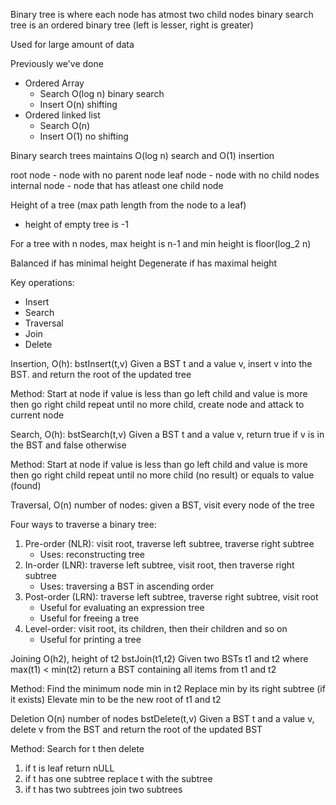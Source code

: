 Binary tree is where each node has atmost two child nodes
binary search tree is an ordered binary tree (left is lesser, right is greater)

Used for large amount of data

Previously we've done
- Ordered Array
  - Search O(log n) binary search
  - Insert O(n) shifting
- Ordered linked list
  - Search O(n)
  - Insert O(1) no shifting

Binary search trees maintains O(log n) search and O(1) insertion

root node - node with no parent node
leaf node - node with no child nodes
internal node - node that has atleast one child node

Height of a tree (max path length from the node to a leaf)
- height of empty tree is -1

For a tree with n nodes, max height is n-1 and min height is floor(log_2 n)

Balanced if has minimal height
Degenerate if has maximal height

Key operations:
- Insert
- Search
- Traversal
- Join
- Delete

Insertion, O(h):
bstInsert(t,v)
Given a BST t and a value v, insert v into the BST. and return the root of the updated tree

Method:
Start at node
if value is less than go left child and value is more then go right child
repeat until no more child, create node and attack to current node

Search, O(h):
bstSearch(t,v)
Given a BST t and a value v,
return true if v is in the BST and false otherwise

Method:
Start at node
if value is less than go left child and value is more then go right child
repeat until no more child (no result) or equals to value (found)

Traversal, O(n) number of nodes:
given a BST, visit every node of the tree

Four ways to traverse a binary tree:
1) Pre-order (NLR): 
   visit root, traverse left subtree, traverse right subtree
   - Uses: reconstructing tree
2) In-order (LNR):
   traverse left subtree, visit root, then traverse right subtree
   - Uses: traversing a BST in ascending order
3) Post-order (LRN):
   traverse left subtree, traverse right subtree, visit root
   - Useful for evaluating an expression tree
   - Useful for freeing a tree
4) Level-order:
   visit root, its children, then their children and so on
   - Useful for printing a tree

Joining O(h2), height of t2
bstJoin(t1,t2)
Given two BSTs t1 and t2
where max(t1) < min(t2)
return a BST containing all items from t1 and t2

Method: 
Find the minimum node min in t2
Replace min by its right subtree (if it exists)
Elevate min to be the new root of t1 and t2

Deletion O(n) number of nodes
bstDelete(t,v)
Given a BST t and a value v, delete v from the BST and return the root of the updated BST

Method:
Search for t then delete
1. if t is leaf return nULL
2. if t has one subtree
   replace t with the subtree
4. if t has two subtrees
   join two subtrees
